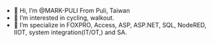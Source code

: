 - 👋 Hi, I’m @MARK-PULI From Puli, Taiwan
- 👀 I’m interested in cycling, walkout.
- 🌱 I’m specialize in FOXPRO, Access, ASP, ASP.NET, SQL, NodeRED, IIOT, system integration(IT/OT,) and SA.

<!---
MARK-PULI/MARK-PULI is a ✨ special ✨ repository because its `README.md` (this file) appears on your GitHub profile.
You can click the Preview link to take a look at your changes.
--->
